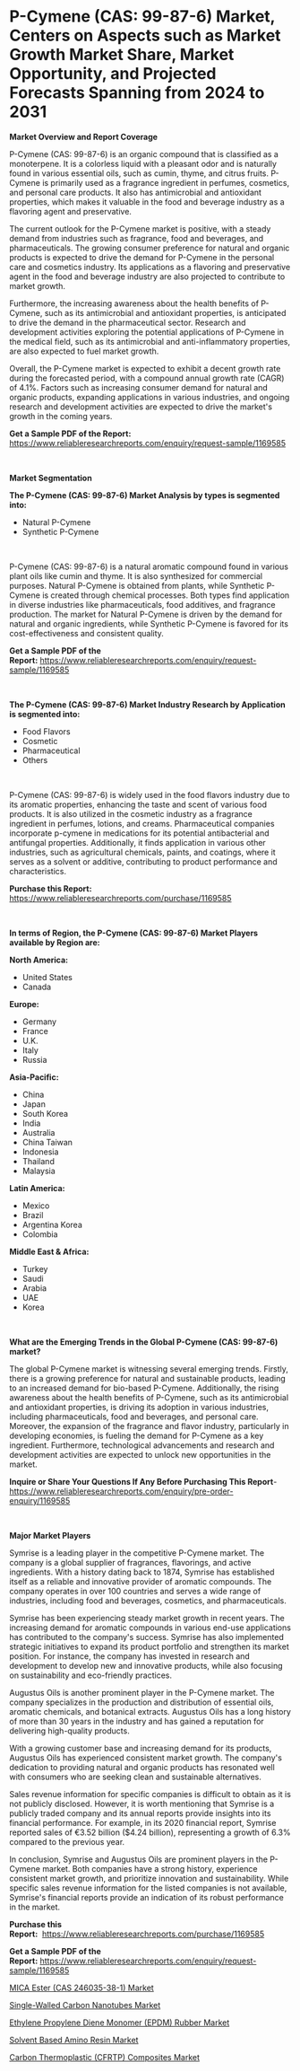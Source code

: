 <p><h1>P-Cymene (CAS: 99-87-6) Market, Centers on Aspects such as Market Growth Market Share, Market Opportunity, and Projected Forecasts Spanning from 2024 to 2031</h1></p><p><strong>Market Overview and Report Coverage</strong></p>
<p><p>P-Cymene (CAS: 99-87-6) is an organic compound that is classified as a monoterpene. It is a colorless liquid with a pleasant odor and is naturally found in various essential oils, such as cumin, thyme, and citrus fruits. P-Cymene is primarily used as a fragrance ingredient in perfumes, cosmetics, and personal care products. It also has antimicrobial and antioxidant properties, which makes it valuable in the food and beverage industry as a flavoring agent and preservative.</p><p>The current outlook for the P-Cymene market is positive, with a steady demand from industries such as fragrance, food and beverages, and pharmaceuticals. The growing consumer preference for natural and organic products is expected to drive the demand for P-Cymene in the personal care and cosmetics industry. Its applications as a flavoring and preservative agent in the food and beverage industry are also projected to contribute to market growth.</p><p>Furthermore, the increasing awareness about the health benefits of P-Cymene, such as its antimicrobial and antioxidant properties, is anticipated to drive the demand in the pharmaceutical sector. Research and development activities exploring the potential applications of P-Cymene in the medical field, such as its antimicrobial and anti-inflammatory properties, are also expected to fuel market growth.</p><p>Overall, the P-Cymene market is expected to exhibit a decent growth rate during the forecasted period, with a compound annual growth rate (CAGR) of 4.1%. Factors such as increasing consumer demand for natural and organic products, expanding applications in various industries, and ongoing research and development activities are expected to drive the market's growth in the coming years.</p></p>
<p><strong>Get a Sample PDF of the Report:</strong> <a href="https://www.reliableresearchreports.com/enquiry/request-sample/1169585">https://www.reliableresearchreports.com/enquiry/request-sample/1169585</a></p>
<p>&nbsp;</p>
<p><strong>Market Segmentation</strong></p>
<p><strong>The P-Cymene (CAS: 99-87-6) Market Analysis by types is segmented into:</strong></p>
<p><ul><li>Natural P-Cymene</li><li>Synthetic P-Cymene</li></ul></p>
<p>&nbsp;</p>
<p><p>P-Cymene (CAS: 99-87-6) is a natural aromatic compound found in various plant oils like cumin and thyme. It is also synthesized for commercial purposes. Natural P-Cymene is obtained from plants, while Synthetic P-Cymene is created through chemical processes. Both types find application in diverse industries like pharmaceuticals, food additives, and fragrance production. The market for Natural P-Cymene is driven by the demand for natural and organic ingredients, while Synthetic P-Cymene is favored for its cost-effectiveness and consistent quality.</p></p>
<p><strong>Get a Sample PDF of the Report:</strong>&nbsp;<a href="https://www.reliableresearchreports.com/enquiry/request-sample/1169585">https://www.reliableresearchreports.com/enquiry/request-sample/1169585</a></p>
<p>&nbsp;</p>
<p><strong>The P-Cymene (CAS: 99-87-6) Market Industry Research by Application is segmented into:</strong></p>
<p><ul><li>Food Flavors</li><li>Cosmetic</li><li>Pharmaceutical</li><li>Others</li></ul></p>
<p>&nbsp;</p>
<p><p>P-Cymene (CAS: 99-87-6) is widely used in the food flavors industry due to its aromatic properties, enhancing the taste and scent of various food products. It is also utilized in the cosmetic industry as a fragrance ingredient in perfumes, lotions, and creams. Pharmaceutical companies incorporate p-cymene in medications for its potential antibacterial and antifungal properties. Additionally, it finds application in various other industries, such as agricultural chemicals, paints, and coatings, where it serves as a solvent or additive, contributing to product performance and characteristics.</p></p>
<p><strong>Purchase this Report:</strong>&nbsp; <a href="https://www.reliableresearchreports.com/purchase/1169585">https://www.reliableresearchreports.com/purchase/1169585</a></p>
<p>&nbsp;</p>
<p><strong>In terms of Region, the P-Cymene (CAS: 99-87-6) Market Players available by Region are:</strong></p>
<p>
    <p> <strong> North America: </strong>
        <ul>
            <li>United States</li>
            <li>Canada</li>
        </ul>
        </p> 
    <p> <strong> Europe: </strong>
        <ul>
            <li>Germany</li>
            <li>France</li>
            <li>U.K.</li>
            <li>Italy</li>
            <li>Russia</li>
        </ul>
        </p> 
    <p> <strong> Asia-Pacific: </strong>
        <ul>
            <li>China</li>
            <li>Japan</li>
            <li>South Korea</li>
            <li>India</li>
            <li>Australia</li>
            <li>China Taiwan</li>
            <li>Indonesia</li>
            <li>Thailand</li>
            <li>Malaysia</li>
        </ul>
        </p> 
    <p> <strong> Latin America: </strong>
        <ul>
            <li>Mexico</li>
            <li>Brazil</li>
            <li>Argentina Korea</li>
            <li>Colombia</li>
        </ul>
        </p> 
    <p> <strong> Middle East & Africa: </strong>
        <ul>
            <li>Turkey</li>
            <li>Saudi</li>
            <li>Arabia</li>
            <li>UAE</li>
            <li>Korea</li>
        </ul>
    </p>
    </p>
<p>&nbsp;</p>
<p><strong>What are the Emerging Trends in the Global P-Cymene (CAS: 99-87-6) market?</strong></p>
<p><p>The global P-Cymene market is witnessing several emerging trends. Firstly, there is a growing preference for natural and sustainable products, leading to an increased demand for bio-based P-Cymene. Additionally, the rising awareness about the health benefits of P-Cymene, such as its antimicrobial and antioxidant properties, is driving its adoption in various industries, including pharmaceuticals, food and beverages, and personal care. Moreover, the expansion of the fragrance and flavor industry, particularly in developing economies, is fueling the demand for P-Cymene as a key ingredient. Furthermore, technological advancements and research and development activities are expected to unlock new opportunities in the market.</p></p>
<p><strong>Inquire or Share Your Questions If Any Before Purchasing This Report</strong>- <a href="https://www.reliableresearchreports.com/enquiry/pre-order-enquiry/1169585">https://www.reliableresearchreports.com/enquiry/pre-order-enquiry/1169585</a></p>
<p>&nbsp;</p>
<p><strong>Major Market Players</strong></p>
<p><p>Symrise is a leading player in the competitive P-Cymene market. The company is a global supplier of fragrances, flavorings, and active ingredients. With a history dating back to 1874, Symrise has established itself as a reliable and innovative provider of aromatic compounds. The company operates in over 100 countries and serves a wide range of industries, including food and beverages, cosmetics, and pharmaceuticals.</p><p>Symrise has been experiencing steady market growth in recent years. The increasing demand for aromatic compounds in various end-use applications has contributed to the company's success. Symrise has also implemented strategic initiatives to expand its product portfolio and strengthen its market position. For instance, the company has invested in research and development to develop new and innovative products, while also focusing on sustainability and eco-friendly practices.</p><p>Augustus Oils is another prominent player in the P-Cymene market. The company specializes in the production and distribution of essential oils, aromatic chemicals, and botanical extracts. Augustus Oils has a long history of more than 30 years in the industry and has gained a reputation for delivering high-quality products.</p><p>With a growing customer base and increasing demand for its products, Augustus Oils has experienced consistent market growth. The company's dedication to providing natural and organic products has resonated well with consumers who are seeking clean and sustainable alternatives.</p><p>Sales revenue information for specific companies is difficult to obtain as it is not publicly disclosed. However, it is worth mentioning that Symrise is a publicly traded company and its annual reports provide insights into its financial performance. For example, in its 2020 financial report, Symrise reported sales of €3.52 billion ($4.24 billion), representing a growth of 6.3% compared to the previous year.</p><p>In conclusion, Symrise and Augustus Oils are prominent players in the P-Cymene market. Both companies have a strong history, experience consistent market growth, and prioritize innovation and sustainability. While specific sales revenue information for the listed companies is not available, Symrise's financial reports provide an indication of its robust performance in the market.</p></p>
<p><strong>Purchase this Report:</strong>&nbsp;&nbsp;<a href="https://www.reliableresearchreports.com/purchase/1169585">https://www.reliableresearchreports.com/purchase/1169585</a></p>
<p></p>
<p><strong>Get a Sample PDF of the Report:</strong>&nbsp;<a href="https://www.reliableresearchreports.com/enquiry/request-sample/1169585">https://www.reliableresearchreports.com/enquiry/request-sample/1169585</a></p>
<p><p><a href="https://github.com/maliyahmorrow6654/Market-Research-Report-List-2/blob/main/mica-ester-cas-246035-38-1-market.md">MICA Ester (CAS 246035-38-1) Market</a></p><p><a href="https://github.com/mahnoor2003/Market-Research-Report-List-2/blob/main/single-walled-carbon-nanotubes-market.md">Single-Walled Carbon Nanotubes Market</a></p><p><a href="https://github.com/deliacustodio40/Market-Research-Report-List-2/blob/main/ethylene-propylene-diene-monomer-epdm-rubber-market.md">Ethylene Propylene Diene Monomer (EPDM) Rubber Market</a></p><p><a href="https://github.com/marloy8/Market-Research-Report-List-2/blob/main/solvent-based-amino-resin-market.md">Solvent Based Amino Resin Market</a></p><p><a href="https://github.com/abdelrhmankishk22/Market-Research-Report-List-2/blob/main/carbon-thermoplastic-cfrtp-composites-market.md">Carbon Thermoplastic (CFRTP) Composites Market</a></p></p>